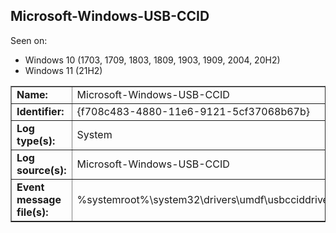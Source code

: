## Microsoft-Windows-USB-CCID

Seen on:
* Windows 10 (1703, 1709, 1803, 1809, 1903, 1909, 2004, 20H2)
* Windows 11 (21H2)

<table border="1" class="docutils">
  <tbody>
    <tr>
      <td><b>Name:</b></td>
      <td>Microsoft-Windows-USB-CCID</td>
    </tr>
    <tr>
      <td><b>Identifier:</b></td>
      <td>{f708c483-4880-11e6-9121-5cf37068b67b}</td>
    </tr>
    <tr>
      <td><b>Log type(s):</b></td>
      <td>System</td>
    </tr>
    <tr>
      <td><b>Log source(s):</b></td>
      <td>Microsoft-Windows-USB-CCID</td>
    </tr>
    <tr>
      <td><b>Event message file(s):</b></td>
      <td>%systemroot%\system32\drivers\umdf\usbcciddriver.dll</td>
    </tr>
  </tbody>
</table>

&nbsp;

